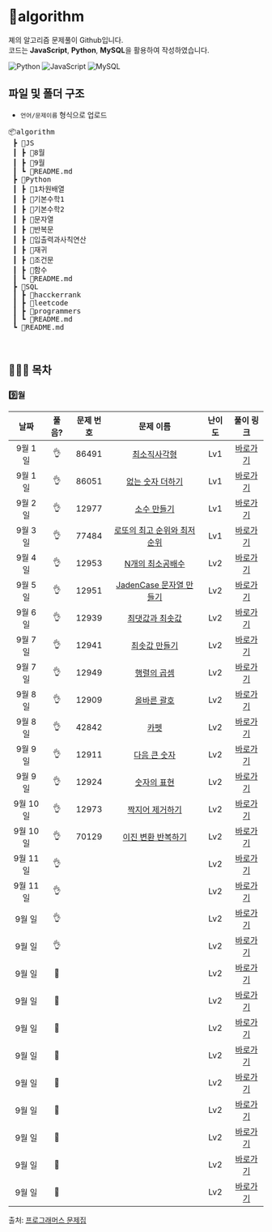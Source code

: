 # :cactus:algorithm
졔의 알고리즘 문제풀이 Github입니다.  
코드는 **JavaScript**, **Python**, **MySQL**을 활용하여 작성하였습니다. 

![Python](https://img.shields.io/badge/python-3670A0?style=for-the-badge&logo=python&logoColor=ffdd54)
![JavaScript](https://img.shields.io/badge/javascript-%23323330.svg?style=for-the-badge&logo=javascript&logoColor=%23F7DF1E)
![MySQL](https://img.shields.io/badge/mysql-4479A1?style=for-the-badge&logo=mysql&logoColor=white)
<br/>

## 파일 및 폴더 구조
- `언어/문제이름` 형식으로 업로드
<pre>
📦algorithm
 ┣ 📂JS
 ┃ ┣ 📂8월
 ┃ ┣ 📂9월
 ┃ ┗ 📜README.md
 ┣ 📂Python
 ┃ ┣ 📂1차원배열
 ┃ ┣ 📂기본수학1
 ┃ ┣ 📂기본수학2
 ┃ ┣ 📂문자열
 ┃ ┣ 📂반복문
 ┃ ┣ 📂입출력과사칙연산
 ┃ ┣ 📂재귀
 ┃ ┣ 📂조건문
 ┃ ┣ 📂함수
 ┃ ┗ 📜README.md
 ┣ 📂SQL
 ┃ ┣ 📂hacckerrank
 ┃ ┣ 📂leetcode
 ┃ ┣ 📂programmers
 ┃ ┗ 📜README.md
 ┗ 📜README.md
</pre>
<br/>

## 💁🏻‍♀️ 목차

### 9️⃣월
|          날짜          |        풀음?         |        문제 번호         |        문제 이름         |         난이도          |        풀이 링크         |
| :-----: | :-----: | :-----: | :-----: | :-----: | :-----: |
| 9월 1일 |  :ok_hand:  | 86491 | <a href="https://school.programmers.co.kr/learn/courses/30/lessons/86491" target="_blank">최소직사각형</a> | Lv1 | <a href="./JS/9월/최소직사각형.js">바로가기</a> |
| 9월 1일 |  :ok_hand:  | 86051 | <a href="https://school.programmers.co.kr/learn/courses/30/lessons/86051" target="_blank">없는 숫자 더하기</a> | Lv1 | <a href="./JS/9월/없는숫자더하기.js">바로가기</a> |
| 9월 2일 |  :ok_hand:  | 12977 | <a href="https://school.programmers.co.kr/learn/courses/30/lessons/12977" target="_blank">소수 만들기</a> | Lv1 | <a href="./JS/9월/소수만들기.js">바로가기</a> |
| 9월 3일 |  :ok_hand:  | 77484 | <a href="https://school.programmers.co.kr/learn/courses/30/lessons/77484" target="_blank">로또의 최고 순위와 최저 순위</a> | Lv1 | <a href="./JS/9월/로또의최고순위와최저순위.js">바로가기</a> |
| 9월 4일 |  :ok_hand:  | 12953 | <a href="https://school.programmers.co.kr/learn/courses/30/lessons/12953" target="_blank">N개의 최소공배수</a> | Lv2 | <a href="./JS/9월/N개의최소공배수.js">바로가기</a> |
| 9월 5일 |  :ok_hand:  | 12951 | <a href="https://school.programmers.co.kr/learn/courses/30/lessons/12951" target="_blank">JadenCase 문자열 만들기</a> | Lv2 | <a href="./JS/9월/JadenCase문자열만들기.js">바로가기</a> |
| 9월 6일 |  :ok_hand:  | 12939 | <a href="https://school.programmers.co.kr/learn/courses/30/lessons/12939" target="_blank">최댓값과 최솟값</a> | Lv2 | <a href="./JS/9월/최댓값과최솟값.js">바로가기</a> |
| 9월 7일 |  :ok_hand:  | 12941 | <a href="https://school.programmers.co.kr/learn/courses/30/lessons/12941" target="_blank">최솟값 만들기</a> | Lv2 | <a href="./JS/9월/최솟값만들기.js">바로가기</a> |
| 9월 7일 |  :ok_hand:  | 12949 | <a href="https://school.programmers.co.kr/learn/courses/30/lessons/12949" target="_blank">행렬의 곱셈</a> | Lv2 | <a href="./JS/9월/행렬의곱셈.js">바로가기</a> |
| 9월 8일 |  :ok_hand:  | 12909 | <a href="https://school.programmers.co.kr/learn/courses/30/lessons/12909" target="_blank">올바른 괄호</a> | Lv2 | <a href="./JS/9월/올바른괄호.js">바로가기</a> |
| 9월 8일 |  :ok_hand:  | 42842 | <a href="https://school.programmers.co.kr/learn/courses/30/lessons/42842" target="_blank">카펫</a> | Lv2 | <a href="./JS/9월/카펫.js">바로가기</a> |
| 9월 9일 |  :ok_hand:  | 12911 | <a href="https://school.programmers.co.kr/learn/courses/30/lessons/12911" target="_blank">다음 큰 숫자</a> | Lv2 | <a href="./JS/9월/다음큰숫자.js">바로가기</a> |
| 9월 9일 |  :ok_hand:  | 12924 | <a href="https://school.programmers.co.kr/learn/courses/30/lessons/12924" target="_blank">숫자의 표현</a> | Lv2 | <a href="./JS/9월/숫자의표현.js">바로가기</a> |
| 9월 10일 |  :ok_hand:  | 12973 | <a href="https://school.programmers.co.kr/learn/courses/30/lessons/12973" target="_blank">짝지어 제거하기</a> | Lv2 | <a href="./JS/9월/짝지어제거하기.js">바로가기</a> |
| 9월 10일 |  :ok_hand:  | 70129 | <a href="https://school.programmers.co.kr/learn/courses/30/lessons/70129" target="_blank">이진 변환 반복하기</a> | Lv2 | <a href="./JS/9월/이진변환반복하기.js">바로가기</a> |
| 9월 11일 |  :ok_hand:  |  | <a href="" target="_blank"></a> | Lv2 | <a href="./JS/9월/.js">바로가기</a> |
| 9월 11일 |  :ok_hand:  |  | <a href="" target="_blank"></a> | Lv2 | <a href="./JS/9월/.js">바로가기</a> |
| 9월 일 |  :ok_hand:  |  | <a href="" target="_blank"></a> | Lv2 | <a href="./JS/9월/.js">바로가기</a> |
| 9월 일 |  :ok_hand:  |  | <a href="" target="_blank"></a> | Lv2 | <a href="./JS/9월/.js">바로가기</a> |
| 9월 일 |  :running:  |  | <a href="" target="_blank"></a> | Lv2 | <a href="./JS/9월/.js">바로가기</a> |
| 9월 일 |  :running:  |  | <a href="" target="_blank"></a> | Lv2 | <a href="./JS/9월/.js">바로가기</a> |
| 9월 일 |  :running:  |  | <a href="" target="_blank"></a> | Lv2 | <a href="./JS/9월/.js">바로가기</a> |
| 9월 일 |  :running:  |  | <a href="" target="_blank"></a> | Lv2 | <a href="./JS/9월/.js">바로가기</a> |
| 9월 일 |  :running:  |  | <a href="" target="_blank"></a> | Lv2 | <a href="./JS/9월/.js">바로가기</a> |
| 9월 일 |  :running:  |  | <a href="" target="_blank"></a> | Lv2 | <a href="./JS/9월/.js">바로가기</a> |
| 9월 일 |  :running:  |  | <a href="" target="_blank"></a> | Lv2 | <a href="./JS/9월/.js">바로가기</a> |
| 9월 일 |  :running:  |  | <a href="" target="_blank"></a> | Lv2 | <a href="./JS/9월/.js">바로가기</a> |
| 9월 일 |  :running:  |  | <a href="" target="_blank"></a> | Lv2 | <a href="./JS/9월/.js">바로가기</a> |

출처: [프로그래머스 문제집](https://school.programmers.co.kr/learn/challenges)
